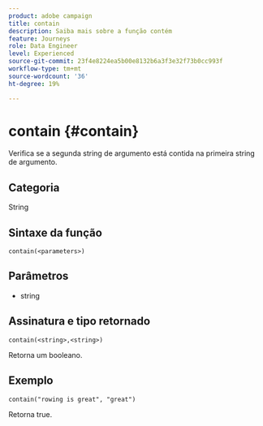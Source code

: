 ```yaml
---
product: adobe campaign
title: contain
description: Saiba mais sobre a função contém
feature: Journeys
role: Data Engineer
level: Experienced
source-git-commit: 23f4e8224ea5b00e8132b6a3f3e32f73b0cc993f
workflow-type: tm+mt
source-wordcount: '36'
ht-degree: 19%

---
```


# contain {#contain}

Verifica se a segunda string de argumento está contida na primeira string de argumento.

## Categoria

String

## Sintaxe da função

`contain(<parameters>)`

## Parâmetros

* string

## Assinatura e tipo retornado

`contain(<string>,<string>)`

Retorna um booleano.

## Exemplo

`contain("rowing is great", "great")`

Retorna true.
